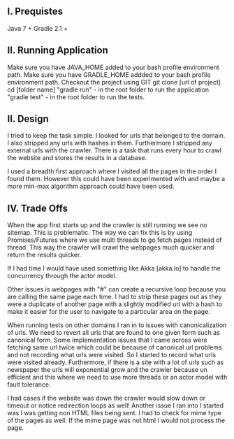 I. Prequistes
------------
Java 7 +
Gradle 2.1 +

II. Running Application
------------
Make sure you have JAVA_HOME added to your bash profile environment path.
Make sure you have GRADLE_HOME addded to your bash profile environment path.
Checkout the project using GIT
git clone [url of project]
cd [folder name]
"gradle run" - in the root folder to run the application
"gradle test" - in the root folder to run the tests.


II. Design
----------

I tried to keep the task simple. I looked for urls that belonged to the domain. I also
stripped any urls with hashes in them. Furthermore I stripped any external urls with the crawler.
There is a task that runs every hour to crawl the website and stores the results in a database.

I used a breadth first approach where I visited all the pages in the order I found them. However this
could have been experimented with and maybe a more min-max algorithm approach could have been used.

IV. Trade Offs
----------

When the app first starts up and the crawler is still running we see no sitemap. This is problematic. The way we can 
fix this is by using Promises/Futures where we use multi threads to go fetch pages instead of thread. 
This way the crawler will crawl the webpages much quicker and return the results quicker.

If I had time I would have used something like Akka [akka.io] to handle the concurrency through the actor model.

Other issues is webpages with "#" can create a recursive loop because you are calling the same page each time.
I had to strip these pages out as they were a duplicate of another page with a slightly modified url with a hash to 
make it easier for the user to navigate to a particular area on the page.

When running tests on other domains I ran in to issues with canonicalization of urls. We need to revert all
urls that are found to one given form such as canonical form. Some implementation issues that I came across were
fetching same url twice which could be because of canonical url problems and not recording what urls were visited. So I
started to record what urls were visited already. Furthermore, if there is a site with a lot of urls such as newspaper
the urls will exponential grow and the crawler because un efficient and this where we need to use more threads or an
actor model with fault tolerance.

I had cases if the website was down the crawler would slow down or timeout or notice redirection loops as well!
Another issue I ran into I started was I was getting non HTML files being sent. I had to check for mime type of the 
pages as well. If the mime page was not html I would not process the page.
